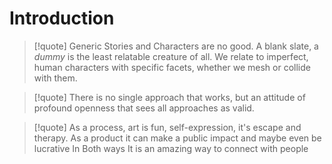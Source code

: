 # Introduction

> [!quote] Generic Stories and Characters are no good. A blank slate, a *dummy* is the least relatable creature of all. We relate to imperfect, human characters with specific facets, whether we mesh or collide with them.
>

> [!quote] There is no single approach that works, but an attitude of profound openness that sees all approaches as valid.

> [!quote] As a process, art is fun, self-expression, it's escape and therapy. As a product it can make a public impact and maybe even be lucrative In Both ways It is an amazing way to connect with people
